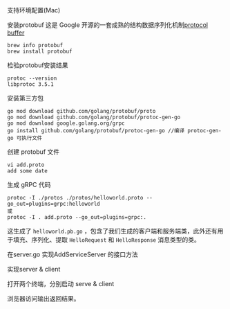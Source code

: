 支持环境配置(Mac)

安装protobuf 这是 Google 开源的一套成熟的结构数据序列化机制[protocol buffer]() 

```
brew info protobuf
brew install protobuf
```

检验protobuf安装结果

```
protoc --version
libprotoc 3.5.1
```

安装第三方包

```
go mod download github.com/golang/protobuf/proto
go mod download github.com/golang/protobuf/protoc-gen-go
go mod download google.golang.org/grpc
go install github.com/golang/protobuf/protoc-gen-go //编译 protoc-gen-go 可执行文件
```

创建 protobuf 文件

```
vi add.proto
add some date
```

生成 gRPC 代码

```
protoc -I ./protos ./protos/helloworld.proto --go_out=plugins=grpc:helloworld
或
protoc -I . add.proto --go_out=plugins=grpc:.
```

这生成了 `helloworld.pb.go` ，包含了我们生成的客户端和服务端类，此外还有用于填充、序列化、提取 `HelloRequest` 和 `HelloResponse` 消息类型的类。



在server.go 实现AddServiceServer 的接口方法

实现server & client

打开两个终端，分别启动 serve & client

浏览器访问输出返回结果。